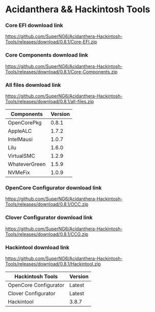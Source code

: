 # Acidanthera && Hackintosh Tools

### Core EFI download link
https://github.com/SuperNG6/Acidanthera-Hackintosh-Tools/releases/download/0.8.1/Core-EFI.zip

### Core Components download link
https://github.com/SuperNG6/Acidanthera-Hackintosh-Tools/releases/download/0.8.1/Core-Components.zip

### All files download link
https://github.com/SuperNG6/Acidanthera-Hackintosh-Tools/releases/download/0.8.1/all-files.zip

| Components    | Version               |
| ------------- | --------------------- |
| OpenCorePkg   | 0.8.1    | 
| AppleALC      | 1.7.2       |
| IntelMausi    | 1.0.7     |
| Lilu          | 1.6.0           |
| VirtualSMC    | 1.2.9     |
| WhateverGreen | 1.5.9  |
| NVMeFix       | 1.0.9        |

### OpenCore Configurator download link
https://github.com/SuperNG6/Acidanthera-Hackintosh-Tools/releases/download/0.8.1/OCC.zip

### Clover Configurator download link
https://github.com/SuperNG6/Acidanthera-Hackintosh-Tools/releases/download/0.8.1/CCG.zip

### Hackintool download link
https://github.com/SuperNG6/Acidanthera-Hackintosh-Tools/releases/download/0.8.1/Hackintool.zip

| Hackintosh Tools      | Version           |
| --------------------- | ----------------- |
| OpenCore Configurator | Latest            | 
| Clover Configurator   | Latest            |
| Hackintool            | 3.8.7 |

